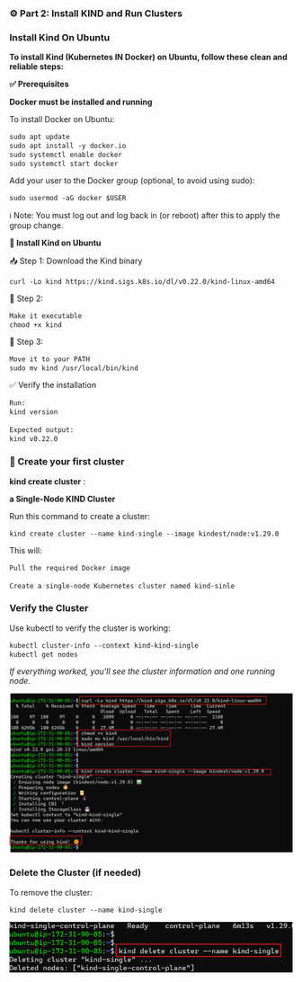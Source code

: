 ### ⚙️ **Part 2: Install KIND and Run Clusters**

### Install Kind On Ubuntu 

**To install Kind (Kubernetes IN Docker) on Ubuntu, follow these clean and reliable steps:**

**✅ Prerequisites**

**Docker must be installed and running**


To install Docker on Ubuntu:

    sudo apt update
    sudo apt install -y docker.io
    sudo systemctl enable docker
    sudo systemctl start docker

Add your user to the Docker group (optional, to avoid using sudo):

    sudo usermod -aG docker $USER

ℹ️ Note: You must log out and log back in (or reboot) after this to apply the group change.

**🔧 Install Kind on Ubuntu**

📥 Step 1: Download the Kind binary

    curl -Lo kind https://kind.sigs.k8s.io/dl/v0.22.0/kind-linux-amd64

🔐 Step 2: 

    Make it executable
    chmod +x kind

🚚 Step 3: 

    Move it to your PATH
    sudo mv kind /usr/local/bin/kind


✅ Verify the installation

    Run:
    kind version

    Expected output:
    kind v0.22.0


### 🚀 Create your first cluster

**kind create cluster** :

**a Single-Node KIND Cluster**

Run this command to create a cluster:

    kind create cluster --name kind-single --image kindest/node:v1.29.0

This will:

    Pull the required Docker image

    Create a single-node Kubernetes cluster named kind-sinle


### Verify the Cluster

Use kubectl to verify the cluster is working:

    kubectl cluster-info --context kind-kind-single
    kubectl get nodes

*If everything worked, you'll see the cluster information and one running node.* 

![preview](Kind_sigle_1.png)


### Delete the Cluster (if needed)
To remove the cluster:

    kind delete cluster --name kind-single
![preview](sigle_node_delete3.png)    

